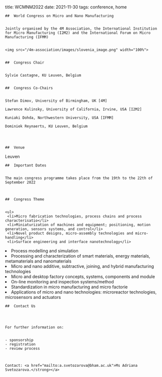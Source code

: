 title: WCMNM2022
	date: 2021-11-30
	tags: conference, home
	

	

	##  World Congress on Micro and Nano Manufacturing
	

	Jointly organised by the 4M Association, the International Institution for Micro Manufacturing (I2M2) and the International Forum on Micro Manufacturing (IFMM)
	

	<img src="/4m-association/images/slovenia_image.png" width="100%">
	

	##  Congress Chair
	

	Sylvie Castagne, KU Leuven, Belgium
	

	##  Congress Co-Chairs
	

	Stefan Dimov, University of Birmingham, UK [4M]
  
	Lawrence Kulinsky, University of California, Irvine, USA [I2M2]
  
	Kuniaki Dohda, Northwestern University, USA [IFMM]
  
	Dominiek Reynaerts, KU Leuven, Belgium


	

	##  Venue
	

Leuven
	

	##  Important Dates
	

	The main congress programme takes place from the 19th to the 22th of September 2022
	


	##  Congress Theme
	

	<ul>
	 <li>Micro fabrication technologies, process chains and process characterisatio</li>
	 <li>Miniaturization of machines and equipment; positioning, motion generation, sensors systems, and control</li>
	 <li>Novel product designs, micro-assembly technologies and micro-handling</li>
	 <li>Surface engineering and interface nanotechnology</li>
   <li>Process modelling and simulation</li>
	 <li>Processing and characterization of smart materials, energy materials, metamaterials and nanomaterials</li>
	 <li>Micro and nano additive, subtractive, joining, and hybrid manufacturing technologies</li>
	 <li>Micro and desktop factory concepts, systems, components and module</li>
	 <li>On-line monitoring and inspection systems/method</li>
	 <li>Standardization in micro manufacturing and micro factorie</li>
	 <li>Applications of micro and nano technologies: microreactor technologies, microsensors and actuators</li>
	</ul>
	 
	##  Contact Us
	

	

	For further information on:
	

	- sponsorship
	- registration
	- review process
	

	 
	Contact: <a href="mailto:a.svetozarova@bham.ac.uk">Ms Adriana Svetozarova.</strong></a>

